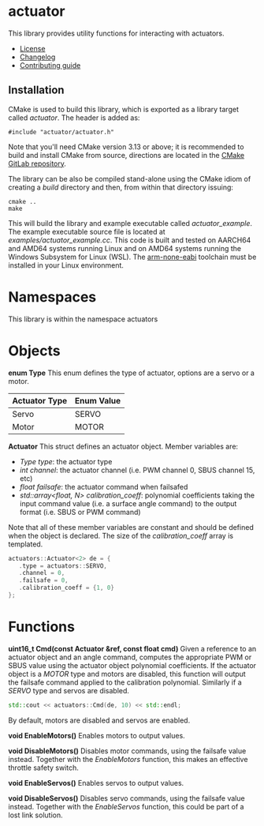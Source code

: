 # actuator
This library provides utility functions for interacting with actuators. 
   * [License](LICENSE.md)
   * [Changelog](CHANGELOG.md)
   * [Contributing guide](CONTRIBUTING.md)

## Installation
CMake is used to build this library, which is exported as a library target called *actuator*. The header is added as:

```
#include "actuator/actuator.h"
```
Note that you'll need CMake version 3.13 or above; it is recommended to build and install CMake from source, directions are located in the [CMake GitLab repository](https://github.com/Kitware/CMake).

The library can be also be compiled stand-alone using the CMake idiom of creating a *build* directory and then, from within that directory issuing:

```
cmake ..
make
```

This will build the library and example executable called *actuator_example*. The example executable source file is located at *examples/actuator_example.cc*. This code is built and tested on AARCH64 and AMD64 systems running Linux and on AMD64 systems running the Windows Subsystem for Linux (WSL). The [arm-none-eabi](https://developer.arm.com/tools-and-software/open-source-software/developer-tools/gnu-toolchain/gnu-rm/downloads) toolchain must be installed in your Linux environment.

# Namespaces
This library is within the namespace actuators

# Objects

**enum Type** This enum defines the type of actuator, options are a servo or a motor.

| Actuator Type | Enum Value |
| --- | --- |
| Servo | SERVO |
| Motor | MOTOR |

**Actuator<int N>** This struct defines an actuator object. Member variables are:
   * *Type type*: the actuator type
   * *int channel*: the actuator channel (i.e. PWM channel 0, SBUS channel 15, etc)
   * *float failsafe*: the actuator command when failsafed
   * *std::array<float, N> calibration_coeff*: polynomial coefficients taking the input command value (i.e. a surface angle command) to the output format (i.e. SBUS or PWM command)

Note that all of these member variables are constant and should be defined when the object is declared. The size of the *calibration_coeff* array is templated. 

```C++
actuators::Actuator<2> de = {
   .type = actuators::SERVO,
   .channel = 0,
   .failsafe = 0,
   .calibration_coeff = {1, 0}
};
```

# Functions

**uint16_t Cmd(const Actuator<N> &ref, const float cmd)** Given a reference to an actuator object and an angle command, computes the appropriate PWM or SBUS value using the actuator object polynomial coefficients. If the actuator object is a *MOTOR* type and motors are disabled, this function will output the failsafe command applied to the calibration polynomial. Similarly if a *SERVO* type and servos are disabled.

```C++
std::cout << actuators::Cmd(de, 10) << std::endl;
```

By default, motors are disabled and servos are enabled.

**void EnableMotors()** Enables motors to output values.

**void DisableMotors()** Disables motor commands, using the failsafe value instead. Together with the *EnableMotors* function, this makes an effective throttle safety switch.

**void EnableServos()** Enables servos to output values.

**void DisableServos()** Disables servo commands, using the failsafe value instead. Together with the *EnableServos* function, this could be part of a lost link solution.

